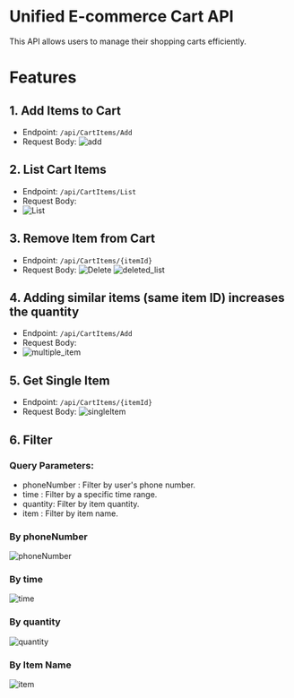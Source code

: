# Unified E-commerce Cart API
This API allows users to manage their shopping carts efficiently.

# Features
## 1. Add Items to Cart
- Endpoint: `/api/CartItems/Add`
- Request Body:
![add](https://github.com/AckomPrince/E_commerce_cart_api/assets/53309877/962502cd-862e-4499-adba-d3807c802e41)


## 2. List Cart Items
- Endpoint: `/api/CartItems/List`
- Request Body:
- ![List](https://github.com/AckomPrince/E_commerce_cart_api/assets/53309877/355f995f-1e03-40ee-b685-4c84b172f931)


## 3. Remove Item from Cart
- Endpoint: `/api/CartItems/{itemId}`
- Request Body:
![Delete](https://github.com/AckomPrince/E_commerce_cart_api/assets/53309877/ad45f89e-83d0-4a85-992a-610d626c7e34)
 ![deleted_list](https://github.com/AckomPrince/E_commerce_cart_api/assets/53309877/6701a92e-9e9c-4b66-bded-31e3b7647127)

## 4. Adding similar items (same item ID) increases the quantity
- Endpoint: `/api/CartItems/Add`
- Request Body:
- ![multiple_item](https://github.com/AckomPrince/E_commerce_cart_api/assets/53309877/d83e39f9-2099-4080-a895-980aefccd46f)



## 5. Get Single Item
- Endpoint: `/api/CartItems/{itemId}`
- Request Body:
![singleItem](https://github.com/AckomPrince/E_commerce_cart_api/assets/53309877/5d5e49c0-a083-45e2-a295-24f8dc9ec288)

## 6. Filter
### Query Parameters:
  - phoneNumber : Filter by user's phone number.
  - time : Filter by a specific time range.
  - quantity: Filter by item quantity.
  - item : Filter by item name.
  
### By  phoneNumber
![phoneNumber](https://github.com/AckomPrince/E_commerce_cart_api/assets/53309877/aa8b4531-3684-4a90-b02b-a61824d97272)


### By  time
![time](https://github.com/AckomPrince/E_commerce_cart_api/assets/53309877/de787ed0-01e0-4e80-a3ad-22a4b902790e)



### By   quantity  

![quantity](https://github.com/AckomPrince/E_commerce_cart_api/assets/53309877/71ca0dbb-7464-4530-8053-2100e1803e1c)


### By  Item Name


![item](https://github.com/AckomPrince/E_commerce_cart_api/assets/53309877/7d5217e8-74dd-4c58-a339-ed34d86aa70d)

